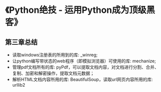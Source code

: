# 《Python绝技 - 运用Python成为顶级黑客》

## 第三章总结
* 读取windows注册表的所用到的库: _winreg;
* 让python编写带状态的web程序（即模拟浏览器）可使用的库: mechanize;
* 管理pdf文档所有的库: pyPdf，可以提取文档内容，对文档进行分割、合并、复制、加密和解密操作，提取文档元数据；
* 解析HTML文档内容所用的库: BeautifulSoup，读取url网页内容所用的库: urllib2
